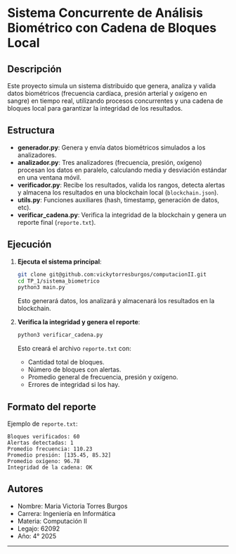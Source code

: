 # Sistema Concurrente de Análisis Biométrico con Cadena de Bloques Local

## Descripción

Este proyecto simula un sistema distribuido que genera, analiza y valida datos biométricos (frecuencia cardíaca, presión arterial y oxígeno en sangre) en tiempo real, utilizando procesos concurrentes y una cadena de bloques local para garantizar la integridad de los resultados.

## Estructura

- **generador.py**: Genera y envía datos biométricos simulados a los analizadores.
- **analizador.py**: Tres analizadores (frecuencia, presión, oxígeno) procesan los datos en paralelo, calculando media y desviación estándar en una ventana móvil.
- **verificador.py**: Recibe los resultados, valida los rangos, detecta alertas y almacena los resultados en una blockchain local (`blockchain.json`).
- **utils.py**: Funciones auxiliares (hash, timestamp, generación de datos, etc).
- **verificar_cadena.py**: Verifica la integridad de la blockchain y genera un reporte final (`reporte.txt`).

## Ejecución


1. **Ejecuta el sistema principal**:
   ```sh
   git clone git@github.com:vickytorresburgos/computacionII.git
   cd TP_1/sistema_biometrico
   python3 main.py
   ```

   Esto generará datos, los analizará y almacenará los resultados en la blockchain.

2. **Verifica la integridad y genera el reporte**:
   ```sh
   python3 verificar_cadena.py
   ```

   Esto creará el archivo `reporte.txt` con:
   - Cantidad total de bloques.
   - Número de bloques con alertas.
   - Promedio general de frecuencia, presión y oxígeno.
   - Errores de integridad si los hay.

## Formato del reporte

Ejemplo de `reporte.txt`:
```
Bloques verificados: 60
Alertas detectadas: 1
Promedio frecuencia: 110.23
Promedio presión: [135.45, 85.32]
Promedio oxígeno: 96.78
Integridad de la cadena: OK
```


## Autores

- Nombre: Maria Victoria Torres Burgos
- Carrera: Ingeniería en Informática
- Materia: Computación II
- Legajo: 62092
- Año: 4° 2025

---